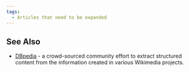 ```yaml
---
tags:
  - Articles that need to be expanded
---
```

## See Also

- [DBpedia](https://www.dbpedia.org/about/) - a crowd-sourced community effort
  to extract structured content from the information created in various
  Wikimedia projects. 
